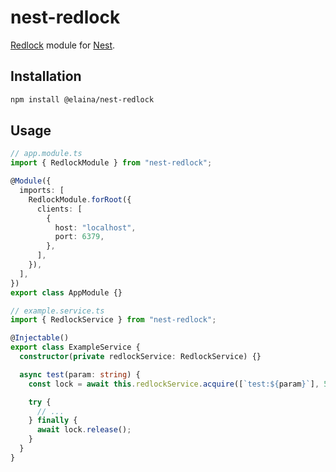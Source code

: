 # nest-redlock

[Redlock](https://github.com/mike-marcacci/node-redlock) module for [Nest](https://github.com/nestjs/nest).

## Installation

```bash
npm install @elaina/nest-redlock
```

## Usage

```ts
// app.module.ts
import { RedlockModule } from "nest-redlock";

@Module({
  imports: [
    RedlockModule.forRoot({
      clients: [
        {
          host: "localhost",
          port: 6379,
        },
      ],
    }),
  ],
})
export class AppModule {}

// example.service.ts
import { RedlockService } from "nest-redlock";

@Injectable()
export class ExampleService {
  constructor(private redlockService: RedlockService) {}

  async test(param: string) {
    const lock = await this.redlockService.acquire([`test:${param}`], 5000);

    try {
      // ...
    } finally {
      await lock.release();
    }
  }
}
```
